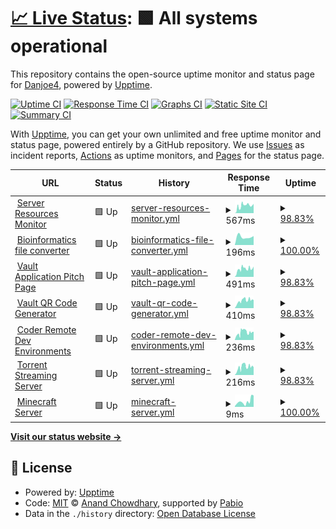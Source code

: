 # [📈 Live Status](https://Danjoe4.github.io/upptime-homepage): <!--live status--> **🟩 All systems operational**

This repository contains the open-source uptime monitor and status page for [Danjoe4](https://Danjoe4.github.io/upptime-homepage), powered by [Upptime](https://github.com/upptime/upptime).

[![Uptime CI](https://github.com/Danjoe4/upptime-homepage/workflows/Uptime%20CI/badge.svg)](https://github.com/Danjoe4/upptime-homepage/actions?query=workflow%3A%22Uptime+CI%22)
[![Response Time CI](https://github.com/Danjoe4/upptime-homepage/workflows/Response%20Time%20CI/badge.svg)](https://github.com/Danjoe4/upptime-homepage/actions?query=workflow%3A%22Response+Time+CI%22)
[![Graphs CI](https://github.com/Danjoe4/upptime-homepage/workflows/Graphs%20CI/badge.svg)](https://github.com/Danjoe4/upptime-homepage/actions?query=workflow%3A%22Graphs+CI%22)
[![Static Site CI](https://github.com/Danjoe4/upptime-homepage/workflows/Static%20Site%20CI/badge.svg)](https://github.com/Danjoe4/upptime-homepage/actions?query=workflow%3A%22Static+Site+CI%22)
[![Summary CI](https://github.com/Danjoe4/upptime-homepage/workflows/Summary%20CI/badge.svg)](https://github.com/Danjoe4/upptime-homepage/actions?query=workflow%3A%22Summary+CI%22)

With [Upptime](https://upptime.js.org), you can get your own unlimited and free uptime monitor and status page, powered entirely by a GitHub repository. We use [Issues](https://github.com/Danjoe4/upptime-homepage/issues) as incident reports, [Actions](https://github.com/Danjoe4/upptime-homepage/actions) as uptime monitors, and [Pages](https://Danjoe4.github.io/upptime-homepage) for the status page.

<!--start: status pages-->
<!-- This summary is generated by Upptime (https://github.com/upptime/upptime) -->
<!-- Do not edit this manually, your changes will be overwritten -->
<!-- prettier-ignore -->
| URL | Status | History | Response Time | Uptime |
| --- | ------ | ------- | ------------- | ------ |
| <img alt="" src="https://icons.duckduckgo.com/ip3/glances.daniel-broderick.com.ico" height="13"> [Server Resources Monitor](https://glances.daniel-broderick.com) | 🟩 Up | [server-resources-monitor.yml](https://github.com/Danjoe4/upptime/commits/HEAD/history/server-resources-monitor.yml) | <details><summary><img alt="Response time graph" src="./graphs/server-resources-monitor/response-time-week.png" height="20"> 567ms</summary><br><a href="https://daniel-broderick.com/history/server-resources-monitor"><img alt="Response time 626" src="https://img.shields.io/endpoint?url=https%3A%2F%2Fraw.githubusercontent.com%2FDanjoe4%2Fupptime%2FHEAD%2Fapi%2Fserver-resources-monitor%2Fresponse-time.json"></a><br><a href="https://daniel-broderick.com/history/server-resources-monitor"><img alt="24-hour response time 727" src="https://img.shields.io/endpoint?url=https%3A%2F%2Fraw.githubusercontent.com%2FDanjoe4%2Fupptime%2FHEAD%2Fapi%2Fserver-resources-monitor%2Fresponse-time-day.json"></a><br><a href="https://daniel-broderick.com/history/server-resources-monitor"><img alt="7-day response time 567" src="https://img.shields.io/endpoint?url=https%3A%2F%2Fraw.githubusercontent.com%2FDanjoe4%2Fupptime%2FHEAD%2Fapi%2Fserver-resources-monitor%2Fresponse-time-week.json"></a><br><a href="https://daniel-broderick.com/history/server-resources-monitor"><img alt="30-day response time 626" src="https://img.shields.io/endpoint?url=https%3A%2F%2Fraw.githubusercontent.com%2FDanjoe4%2Fupptime%2FHEAD%2Fapi%2Fserver-resources-monitor%2Fresponse-time-month.json"></a><br><a href="https://daniel-broderick.com/history/server-resources-monitor"><img alt="1-year response time 626" src="https://img.shields.io/endpoint?url=https%3A%2F%2Fraw.githubusercontent.com%2FDanjoe4%2Fupptime%2FHEAD%2Fapi%2Fserver-resources-monitor%2Fresponse-time-year.json"></a></details> | <details><summary><a href="https://daniel-broderick.com/history/server-resources-monitor">98.83%</a></summary><a href="https://daniel-broderick.com/history/server-resources-monitor"><img alt="All-time uptime 99.32%" src="https://img.shields.io/endpoint?url=https%3A%2F%2Fraw.githubusercontent.com%2FDanjoe4%2Fupptime%2FHEAD%2Fapi%2Fserver-resources-monitor%2Fuptime.json"></a><br><a href="https://daniel-broderick.com/history/server-resources-monitor"><img alt="24-hour uptime 100.00%" src="https://img.shields.io/endpoint?url=https%3A%2F%2Fraw.githubusercontent.com%2FDanjoe4%2Fupptime%2FHEAD%2Fapi%2Fserver-resources-monitor%2Fuptime-day.json"></a><br><a href="https://daniel-broderick.com/history/server-resources-monitor"><img alt="7-day uptime 98.83%" src="https://img.shields.io/endpoint?url=https%3A%2F%2Fraw.githubusercontent.com%2FDanjoe4%2Fupptime%2FHEAD%2Fapi%2Fserver-resources-monitor%2Fuptime-week.json"></a><br><a href="https://daniel-broderick.com/history/server-resources-monitor"><img alt="30-day uptime 99.32%" src="https://img.shields.io/endpoint?url=https%3A%2F%2Fraw.githubusercontent.com%2FDanjoe4%2Fupptime%2FHEAD%2Fapi%2Fserver-resources-monitor%2Fuptime-month.json"></a><br><a href="https://daniel-broderick.com/history/server-resources-monitor"><img alt="1-year uptime 99.32%" src="https://img.shields.io/endpoint?url=https%3A%2F%2Fraw.githubusercontent.com%2FDanjoe4%2Fupptime%2FHEAD%2Fapi%2Fserver-resources-monitor%2Fuptime-year.json"></a></details>
| <img alt="" src="https://icons.duckduckgo.com/ip3/bioconvert.daniel-broderick.com.ico" height="13"> [Bioinformatics file converter](https://bioconvert.daniel-broderick.com) | 🟩 Up | [bioinformatics-file-converter.yml](https://github.com/Danjoe4/upptime/commits/HEAD/history/bioinformatics-file-converter.yml) | <details><summary><img alt="Response time graph" src="./graphs/bioinformatics-file-converter/response-time-week.png" height="20"> 196ms</summary><br><a href="https://daniel-broderick.com/history/bioinformatics-file-converter"><img alt="Response time 196" src="https://img.shields.io/endpoint?url=https%3A%2F%2Fraw.githubusercontent.com%2FDanjoe4%2Fupptime%2FHEAD%2Fapi%2Fbioinformatics-file-converter%2Fresponse-time.json"></a><br><a href="https://daniel-broderick.com/history/bioinformatics-file-converter"><img alt="24-hour response time 210" src="https://img.shields.io/endpoint?url=https%3A%2F%2Fraw.githubusercontent.com%2FDanjoe4%2Fupptime%2FHEAD%2Fapi%2Fbioinformatics-file-converter%2Fresponse-time-day.json"></a><br><a href="https://daniel-broderick.com/history/bioinformatics-file-converter"><img alt="7-day response time 196" src="https://img.shields.io/endpoint?url=https%3A%2F%2Fraw.githubusercontent.com%2FDanjoe4%2Fupptime%2FHEAD%2Fapi%2Fbioinformatics-file-converter%2Fresponse-time-week.json"></a><br><a href="https://daniel-broderick.com/history/bioinformatics-file-converter"><img alt="30-day response time 196" src="https://img.shields.io/endpoint?url=https%3A%2F%2Fraw.githubusercontent.com%2FDanjoe4%2Fupptime%2FHEAD%2Fapi%2Fbioinformatics-file-converter%2Fresponse-time-month.json"></a><br><a href="https://daniel-broderick.com/history/bioinformatics-file-converter"><img alt="1-year response time 196" src="https://img.shields.io/endpoint?url=https%3A%2F%2Fraw.githubusercontent.com%2FDanjoe4%2Fupptime%2FHEAD%2Fapi%2Fbioinformatics-file-converter%2Fresponse-time-year.json"></a></details> | <details><summary><a href="https://daniel-broderick.com/history/bioinformatics-file-converter">100.00%</a></summary><a href="https://daniel-broderick.com/history/bioinformatics-file-converter"><img alt="All-time uptime 100.00%" src="https://img.shields.io/endpoint?url=https%3A%2F%2Fraw.githubusercontent.com%2FDanjoe4%2Fupptime%2FHEAD%2Fapi%2Fbioinformatics-file-converter%2Fuptime.json"></a><br><a href="https://daniel-broderick.com/history/bioinformatics-file-converter"><img alt="24-hour uptime 100.00%" src="https://img.shields.io/endpoint?url=https%3A%2F%2Fraw.githubusercontent.com%2FDanjoe4%2Fupptime%2FHEAD%2Fapi%2Fbioinformatics-file-converter%2Fuptime-day.json"></a><br><a href="https://daniel-broderick.com/history/bioinformatics-file-converter"><img alt="7-day uptime 100.00%" src="https://img.shields.io/endpoint?url=https%3A%2F%2Fraw.githubusercontent.com%2FDanjoe4%2Fupptime%2FHEAD%2Fapi%2Fbioinformatics-file-converter%2Fuptime-week.json"></a><br><a href="https://daniel-broderick.com/history/bioinformatics-file-converter"><img alt="30-day uptime 100.00%" src="https://img.shields.io/endpoint?url=https%3A%2F%2Fraw.githubusercontent.com%2FDanjoe4%2Fupptime%2FHEAD%2Fapi%2Fbioinformatics-file-converter%2Fuptime-month.json"></a><br><a href="https://daniel-broderick.com/history/bioinformatics-file-converter"><img alt="1-year uptime 100.00%" src="https://img.shields.io/endpoint?url=https%3A%2F%2Fraw.githubusercontent.com%2FDanjoe4%2Fupptime%2FHEAD%2Fapi%2Fbioinformatics-file-converter%2Fuptime-year.json"></a></details>
| <img alt="" src="https://icons.duckduckgo.com/ip3/vaultqr-app.daniel-broderick.com.ico" height="13"> [Vault Application Pitch Page](https://vaultqr-app.daniel-broderick.com) | 🟩 Up | [vault-application-pitch-page.yml](https://github.com/Danjoe4/upptime/commits/HEAD/history/vault-application-pitch-page.yml) | <details><summary><img alt="Response time graph" src="./graphs/vault-application-pitch-page/response-time-week.png" height="20"> 491ms</summary><br><a href="https://daniel-broderick.com/history/vault-application-pitch-page"><img alt="Response time 482" src="https://img.shields.io/endpoint?url=https%3A%2F%2Fraw.githubusercontent.com%2FDanjoe4%2Fupptime%2FHEAD%2Fapi%2Fvault-application-pitch-page%2Fresponse-time.json"></a><br><a href="https://daniel-broderick.com/history/vault-application-pitch-page"><img alt="24-hour response time 648" src="https://img.shields.io/endpoint?url=https%3A%2F%2Fraw.githubusercontent.com%2FDanjoe4%2Fupptime%2FHEAD%2Fapi%2Fvault-application-pitch-page%2Fresponse-time-day.json"></a><br><a href="https://daniel-broderick.com/history/vault-application-pitch-page"><img alt="7-day response time 491" src="https://img.shields.io/endpoint?url=https%3A%2F%2Fraw.githubusercontent.com%2FDanjoe4%2Fupptime%2FHEAD%2Fapi%2Fvault-application-pitch-page%2Fresponse-time-week.json"></a><br><a href="https://daniel-broderick.com/history/vault-application-pitch-page"><img alt="30-day response time 482" src="https://img.shields.io/endpoint?url=https%3A%2F%2Fraw.githubusercontent.com%2FDanjoe4%2Fupptime%2FHEAD%2Fapi%2Fvault-application-pitch-page%2Fresponse-time-month.json"></a><br><a href="https://daniel-broderick.com/history/vault-application-pitch-page"><img alt="1-year response time 482" src="https://img.shields.io/endpoint?url=https%3A%2F%2Fraw.githubusercontent.com%2FDanjoe4%2Fupptime%2FHEAD%2Fapi%2Fvault-application-pitch-page%2Fresponse-time-year.json"></a></details> | <details><summary><a href="https://daniel-broderick.com/history/vault-application-pitch-page">98.83%</a></summary><a href="https://daniel-broderick.com/history/vault-application-pitch-page"><img alt="All-time uptime 99.32%" src="https://img.shields.io/endpoint?url=https%3A%2F%2Fraw.githubusercontent.com%2FDanjoe4%2Fupptime%2FHEAD%2Fapi%2Fvault-application-pitch-page%2Fuptime.json"></a><br><a href="https://daniel-broderick.com/history/vault-application-pitch-page"><img alt="24-hour uptime 100.00%" src="https://img.shields.io/endpoint?url=https%3A%2F%2Fraw.githubusercontent.com%2FDanjoe4%2Fupptime%2FHEAD%2Fapi%2Fvault-application-pitch-page%2Fuptime-day.json"></a><br><a href="https://daniel-broderick.com/history/vault-application-pitch-page"><img alt="7-day uptime 98.83%" src="https://img.shields.io/endpoint?url=https%3A%2F%2Fraw.githubusercontent.com%2FDanjoe4%2Fupptime%2FHEAD%2Fapi%2Fvault-application-pitch-page%2Fuptime-week.json"></a><br><a href="https://daniel-broderick.com/history/vault-application-pitch-page"><img alt="30-day uptime 99.32%" src="https://img.shields.io/endpoint?url=https%3A%2F%2Fraw.githubusercontent.com%2FDanjoe4%2Fupptime%2FHEAD%2Fapi%2Fvault-application-pitch-page%2Fuptime-month.json"></a><br><a href="https://daniel-broderick.com/history/vault-application-pitch-page"><img alt="1-year uptime 99.32%" src="https://img.shields.io/endpoint?url=https%3A%2F%2Fraw.githubusercontent.com%2FDanjoe4%2Fupptime%2FHEAD%2Fapi%2Fvault-application-pitch-page%2Fuptime-year.json"></a></details>
| <img alt="" src="https://icons.duckduckgo.com/ip3/vaultqr-generate.daniel-broderick.com.ico" height="13"> [Vault QR Code Generator](https://vaultqr-generate.daniel-broderick.com) | 🟩 Up | [vault-qr-code-generator.yml](https://github.com/Danjoe4/upptime/commits/HEAD/history/vault-qr-code-generator.yml) | <details><summary><img alt="Response time graph" src="./graphs/vault-qr-code-generator/response-time-week.png" height="20"> 410ms</summary><br><a href="https://daniel-broderick.com/history/vault-qr-code-generator"><img alt="Response time 397" src="https://img.shields.io/endpoint?url=https%3A%2F%2Fraw.githubusercontent.com%2FDanjoe4%2Fupptime%2FHEAD%2Fapi%2Fvault-qr-code-generator%2Fresponse-time.json"></a><br><a href="https://daniel-broderick.com/history/vault-qr-code-generator"><img alt="24-hour response time 437" src="https://img.shields.io/endpoint?url=https%3A%2F%2Fraw.githubusercontent.com%2FDanjoe4%2Fupptime%2FHEAD%2Fapi%2Fvault-qr-code-generator%2Fresponse-time-day.json"></a><br><a href="https://daniel-broderick.com/history/vault-qr-code-generator"><img alt="7-day response time 410" src="https://img.shields.io/endpoint?url=https%3A%2F%2Fraw.githubusercontent.com%2FDanjoe4%2Fupptime%2FHEAD%2Fapi%2Fvault-qr-code-generator%2Fresponse-time-week.json"></a><br><a href="https://daniel-broderick.com/history/vault-qr-code-generator"><img alt="30-day response time 397" src="https://img.shields.io/endpoint?url=https%3A%2F%2Fraw.githubusercontent.com%2FDanjoe4%2Fupptime%2FHEAD%2Fapi%2Fvault-qr-code-generator%2Fresponse-time-month.json"></a><br><a href="https://daniel-broderick.com/history/vault-qr-code-generator"><img alt="1-year response time 397" src="https://img.shields.io/endpoint?url=https%3A%2F%2Fraw.githubusercontent.com%2FDanjoe4%2Fupptime%2FHEAD%2Fapi%2Fvault-qr-code-generator%2Fresponse-time-year.json"></a></details> | <details><summary><a href="https://daniel-broderick.com/history/vault-qr-code-generator">98.83%</a></summary><a href="https://daniel-broderick.com/history/vault-qr-code-generator"><img alt="All-time uptime 99.32%" src="https://img.shields.io/endpoint?url=https%3A%2F%2Fraw.githubusercontent.com%2FDanjoe4%2Fupptime%2FHEAD%2Fapi%2Fvault-qr-code-generator%2Fuptime.json"></a><br><a href="https://daniel-broderick.com/history/vault-qr-code-generator"><img alt="24-hour uptime 100.00%" src="https://img.shields.io/endpoint?url=https%3A%2F%2Fraw.githubusercontent.com%2FDanjoe4%2Fupptime%2FHEAD%2Fapi%2Fvault-qr-code-generator%2Fuptime-day.json"></a><br><a href="https://daniel-broderick.com/history/vault-qr-code-generator"><img alt="7-day uptime 98.83%" src="https://img.shields.io/endpoint?url=https%3A%2F%2Fraw.githubusercontent.com%2FDanjoe4%2Fupptime%2FHEAD%2Fapi%2Fvault-qr-code-generator%2Fuptime-week.json"></a><br><a href="https://daniel-broderick.com/history/vault-qr-code-generator"><img alt="30-day uptime 99.32%" src="https://img.shields.io/endpoint?url=https%3A%2F%2Fraw.githubusercontent.com%2FDanjoe4%2Fupptime%2FHEAD%2Fapi%2Fvault-qr-code-generator%2Fuptime-month.json"></a><br><a href="https://daniel-broderick.com/history/vault-qr-code-generator"><img alt="1-year uptime 99.32%" src="https://img.shields.io/endpoint?url=https%3A%2F%2Fraw.githubusercontent.com%2FDanjoe4%2Fupptime%2FHEAD%2Fapi%2Fvault-qr-code-generator%2Fuptime-year.json"></a></details>
| <img alt="" src="https://icons.duckduckgo.com/ip3/coder.daniel-broderick.com.ico" height="13"> [Coder Remote Dev Environments](https://coder.daniel-broderick.com) | 🟩 Up | [coder-remote-dev-environments.yml](https://github.com/Danjoe4/upptime/commits/HEAD/history/coder-remote-dev-environments.yml) | <details><summary><img alt="Response time graph" src="./graphs/coder-remote-dev-environments/response-time-week.png" height="20"> 236ms</summary><br><a href="https://daniel-broderick.com/history/coder-remote-dev-environments"><img alt="Response time 232" src="https://img.shields.io/endpoint?url=https%3A%2F%2Fraw.githubusercontent.com%2FDanjoe4%2Fupptime%2FHEAD%2Fapi%2Fcoder-remote-dev-environments%2Fresponse-time.json"></a><br><a href="https://daniel-broderick.com/history/coder-remote-dev-environments"><img alt="24-hour response time 256" src="https://img.shields.io/endpoint?url=https%3A%2F%2Fraw.githubusercontent.com%2FDanjoe4%2Fupptime%2FHEAD%2Fapi%2Fcoder-remote-dev-environments%2Fresponse-time-day.json"></a><br><a href="https://daniel-broderick.com/history/coder-remote-dev-environments"><img alt="7-day response time 236" src="https://img.shields.io/endpoint?url=https%3A%2F%2Fraw.githubusercontent.com%2FDanjoe4%2Fupptime%2FHEAD%2Fapi%2Fcoder-remote-dev-environments%2Fresponse-time-week.json"></a><br><a href="https://daniel-broderick.com/history/coder-remote-dev-environments"><img alt="30-day response time 232" src="https://img.shields.io/endpoint?url=https%3A%2F%2Fraw.githubusercontent.com%2FDanjoe4%2Fupptime%2FHEAD%2Fapi%2Fcoder-remote-dev-environments%2Fresponse-time-month.json"></a><br><a href="https://daniel-broderick.com/history/coder-remote-dev-environments"><img alt="1-year response time 232" src="https://img.shields.io/endpoint?url=https%3A%2F%2Fraw.githubusercontent.com%2FDanjoe4%2Fupptime%2FHEAD%2Fapi%2Fcoder-remote-dev-environments%2Fresponse-time-year.json"></a></details> | <details><summary><a href="https://daniel-broderick.com/history/coder-remote-dev-environments">98.83%</a></summary><a href="https://daniel-broderick.com/history/coder-remote-dev-environments"><img alt="All-time uptime 99.32%" src="https://img.shields.io/endpoint?url=https%3A%2F%2Fraw.githubusercontent.com%2FDanjoe4%2Fupptime%2FHEAD%2Fapi%2Fcoder-remote-dev-environments%2Fuptime.json"></a><br><a href="https://daniel-broderick.com/history/coder-remote-dev-environments"><img alt="24-hour uptime 100.00%" src="https://img.shields.io/endpoint?url=https%3A%2F%2Fraw.githubusercontent.com%2FDanjoe4%2Fupptime%2FHEAD%2Fapi%2Fcoder-remote-dev-environments%2Fuptime-day.json"></a><br><a href="https://daniel-broderick.com/history/coder-remote-dev-environments"><img alt="7-day uptime 98.83%" src="https://img.shields.io/endpoint?url=https%3A%2F%2Fraw.githubusercontent.com%2FDanjoe4%2Fupptime%2FHEAD%2Fapi%2Fcoder-remote-dev-environments%2Fuptime-week.json"></a><br><a href="https://daniel-broderick.com/history/coder-remote-dev-environments"><img alt="30-day uptime 99.32%" src="https://img.shields.io/endpoint?url=https%3A%2F%2Fraw.githubusercontent.com%2FDanjoe4%2Fupptime%2FHEAD%2Fapi%2Fcoder-remote-dev-environments%2Fuptime-month.json"></a><br><a href="https://daniel-broderick.com/history/coder-remote-dev-environments"><img alt="1-year uptime 99.32%" src="https://img.shields.io/endpoint?url=https%3A%2F%2Fraw.githubusercontent.com%2FDanjoe4%2Fupptime%2FHEAD%2Fapi%2Fcoder-remote-dev-environments%2Fuptime-year.json"></a></details>
| <img alt="" src="https://icons.duckduckgo.com/ip3/torrent-stream.daniel-broderick.com.ico" height="13"> [Torrent Streaming Server](https://torrent-stream.daniel-broderick.com) | 🟩 Up | [torrent-streaming-server.yml](https://github.com/Danjoe4/upptime/commits/HEAD/history/torrent-streaming-server.yml) | <details><summary><img alt="Response time graph" src="./graphs/torrent-streaming-server/response-time-week.png" height="20"> 216ms</summary><br><a href="https://daniel-broderick.com/history/torrent-streaming-server"><img alt="Response time 228" src="https://img.shields.io/endpoint?url=https%3A%2F%2Fraw.githubusercontent.com%2FDanjoe4%2Fupptime%2FHEAD%2Fapi%2Ftorrent-streaming-server%2Fresponse-time.json"></a><br><a href="https://daniel-broderick.com/history/torrent-streaming-server"><img alt="24-hour response time 211" src="https://img.shields.io/endpoint?url=https%3A%2F%2Fraw.githubusercontent.com%2FDanjoe4%2Fupptime%2FHEAD%2Fapi%2Ftorrent-streaming-server%2Fresponse-time-day.json"></a><br><a href="https://daniel-broderick.com/history/torrent-streaming-server"><img alt="7-day response time 216" src="https://img.shields.io/endpoint?url=https%3A%2F%2Fraw.githubusercontent.com%2FDanjoe4%2Fupptime%2FHEAD%2Fapi%2Ftorrent-streaming-server%2Fresponse-time-week.json"></a><br><a href="https://daniel-broderick.com/history/torrent-streaming-server"><img alt="30-day response time 228" src="https://img.shields.io/endpoint?url=https%3A%2F%2Fraw.githubusercontent.com%2FDanjoe4%2Fupptime%2FHEAD%2Fapi%2Ftorrent-streaming-server%2Fresponse-time-month.json"></a><br><a href="https://daniel-broderick.com/history/torrent-streaming-server"><img alt="1-year response time 228" src="https://img.shields.io/endpoint?url=https%3A%2F%2Fraw.githubusercontent.com%2FDanjoe4%2Fupptime%2FHEAD%2Fapi%2Ftorrent-streaming-server%2Fresponse-time-year.json"></a></details> | <details><summary><a href="https://daniel-broderick.com/history/torrent-streaming-server">98.83%</a></summary><a href="https://daniel-broderick.com/history/torrent-streaming-server"><img alt="All-time uptime 99.32%" src="https://img.shields.io/endpoint?url=https%3A%2F%2Fraw.githubusercontent.com%2FDanjoe4%2Fupptime%2FHEAD%2Fapi%2Ftorrent-streaming-server%2Fuptime.json"></a><br><a href="https://daniel-broderick.com/history/torrent-streaming-server"><img alt="24-hour uptime 100.00%" src="https://img.shields.io/endpoint?url=https%3A%2F%2Fraw.githubusercontent.com%2FDanjoe4%2Fupptime%2FHEAD%2Fapi%2Ftorrent-streaming-server%2Fuptime-day.json"></a><br><a href="https://daniel-broderick.com/history/torrent-streaming-server"><img alt="7-day uptime 98.83%" src="https://img.shields.io/endpoint?url=https%3A%2F%2Fraw.githubusercontent.com%2FDanjoe4%2Fupptime%2FHEAD%2Fapi%2Ftorrent-streaming-server%2Fuptime-week.json"></a><br><a href="https://daniel-broderick.com/history/torrent-streaming-server"><img alt="30-day uptime 99.32%" src="https://img.shields.io/endpoint?url=https%3A%2F%2Fraw.githubusercontent.com%2FDanjoe4%2Fupptime%2FHEAD%2Fapi%2Ftorrent-streaming-server%2Fuptime-month.json"></a><br><a href="https://daniel-broderick.com/history/torrent-streaming-server"><img alt="1-year uptime 99.32%" src="https://img.shields.io/endpoint?url=https%3A%2F%2Fraw.githubusercontent.com%2FDanjoe4%2Fupptime%2FHEAD%2Fapi%2Ftorrent-streaming-server%2Fuptime-year.json"></a></details>
| <img alt="" src="https://icons.duckduckgo.com/ip3/null.ico" height="13"> [Minecraft Server](minecraft.daniel-broderick.com) | 🟩 Up | [minecraft-server.yml](https://github.com/Danjoe4/upptime/commits/HEAD/history/minecraft-server.yml) | <details><summary><img alt="Response time graph" src="./graphs/minecraft-server/response-time-week.png" height="20"> 9ms</summary><br><a href="https://daniel-broderick.com/history/minecraft-server"><img alt="Response time 13" src="https://img.shields.io/endpoint?url=https%3A%2F%2Fraw.githubusercontent.com%2FDanjoe4%2Fupptime%2FHEAD%2Fapi%2Fminecraft-server%2Fresponse-time.json"></a><br><a href="https://daniel-broderick.com/history/minecraft-server"><img alt="24-hour response time 18" src="https://img.shields.io/endpoint?url=https%3A%2F%2Fraw.githubusercontent.com%2FDanjoe4%2Fupptime%2FHEAD%2Fapi%2Fminecraft-server%2Fresponse-time-day.json"></a><br><a href="https://daniel-broderick.com/history/minecraft-server"><img alt="7-day response time 9" src="https://img.shields.io/endpoint?url=https%3A%2F%2Fraw.githubusercontent.com%2FDanjoe4%2Fupptime%2FHEAD%2Fapi%2Fminecraft-server%2Fresponse-time-week.json"></a><br><a href="https://daniel-broderick.com/history/minecraft-server"><img alt="30-day response time 13" src="https://img.shields.io/endpoint?url=https%3A%2F%2Fraw.githubusercontent.com%2FDanjoe4%2Fupptime%2FHEAD%2Fapi%2Fminecraft-server%2Fresponse-time-month.json"></a><br><a href="https://daniel-broderick.com/history/minecraft-server"><img alt="1-year response time 13" src="https://img.shields.io/endpoint?url=https%3A%2F%2Fraw.githubusercontent.com%2FDanjoe4%2Fupptime%2FHEAD%2Fapi%2Fminecraft-server%2Fresponse-time-year.json"></a></details> | <details><summary><a href="https://daniel-broderick.com/history/minecraft-server">100.00%</a></summary><a href="https://daniel-broderick.com/history/minecraft-server"><img alt="All-time uptime 99.52%" src="https://img.shields.io/endpoint?url=https%3A%2F%2Fraw.githubusercontent.com%2FDanjoe4%2Fupptime%2FHEAD%2Fapi%2Fminecraft-server%2Fuptime.json"></a><br><a href="https://daniel-broderick.com/history/minecraft-server"><img alt="24-hour uptime 100.00%" src="https://img.shields.io/endpoint?url=https%3A%2F%2Fraw.githubusercontent.com%2FDanjoe4%2Fupptime%2FHEAD%2Fapi%2Fminecraft-server%2Fuptime-day.json"></a><br><a href="https://daniel-broderick.com/history/minecraft-server"><img alt="7-day uptime 100.00%" src="https://img.shields.io/endpoint?url=https%3A%2F%2Fraw.githubusercontent.com%2FDanjoe4%2Fupptime%2FHEAD%2Fapi%2Fminecraft-server%2Fuptime-week.json"></a><br><a href="https://daniel-broderick.com/history/minecraft-server"><img alt="30-day uptime 99.52%" src="https://img.shields.io/endpoint?url=https%3A%2F%2Fraw.githubusercontent.com%2FDanjoe4%2Fupptime%2FHEAD%2Fapi%2Fminecraft-server%2Fuptime-month.json"></a><br><a href="https://daniel-broderick.com/history/minecraft-server"><img alt="1-year uptime 99.52%" src="https://img.shields.io/endpoint?url=https%3A%2F%2Fraw.githubusercontent.com%2FDanjoe4%2Fupptime%2FHEAD%2Fapi%2Fminecraft-server%2Fuptime-year.json"></a></details>

<!--end: status pages-->

[**Visit our status website →**](https://Danjoe4.github.io/upptime-homepage)

## 📄 License

- Powered by: [Upptime](https://github.com/upptime/upptime)
- Code: [MIT](./LICENSE) © [Anand Chowdhary](https://anandchowdhary.com), supported by [Pabio](https://pabio.com)
- Data in the `./history` directory: [Open Database License](https://opendatacommons.org/licenses/odbl/1-0/)
